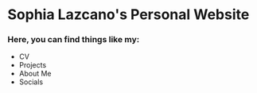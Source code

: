 # Sophia Lazcano's Personal Website

### Here, you can find things like my:

* CV
* Projects
* About Me
* Socials
